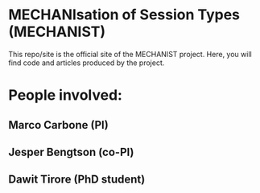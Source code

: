 # MECHANIsation of Session Types (MECHANIST) 

This repo/site is the official site of the MECHANIST project. Here, you will find code and articles produced by the project. 

# People involved: 
## Marco Carbone (PI)
## Jesper Bengtson (co-PI)
## Dawit Tirore (PhD student)
